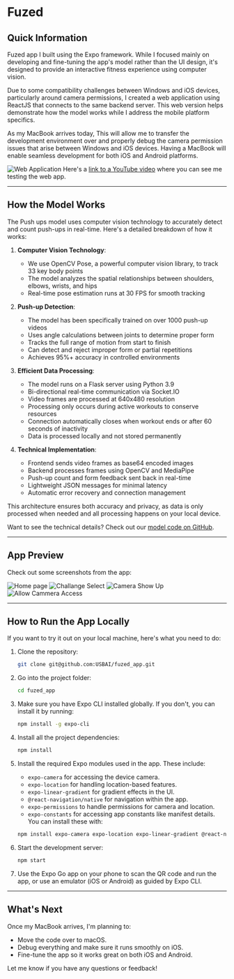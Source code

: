 # Fuzed

## Quick Information
Fuzed app I built using the Expo framework. While I focused mainly on developing and fine-tuning the app's model rather than the UI design, it's designed to provide an interactive fitness experience using computer vision.

Due to some compatibility challenges between Windows and iOS devices, particularly around camera permissions, I created a web application using ReactJS that connects to the same backend server. This web version helps demonstrate how the model works while I address the mobile platform specifics.

As my MacBook arrives today, This will allow me to transfer the development environment over and properly debug the camera permission issues that arise between Windows and iOS devices. Having a MacBook will enable seamless development for both iOS and Android platforms.


![Web Application](./assets/macbook-smooth-lid-drop.png)
Here's a [link to a YouTube video](https://youtu.be/YobP0VaoBE0?si=mjDVPXSZxf_thlnL) where you can see me testing the web app.

---

## How the Model Works

The Push ups model uses computer vision technology to accurately detect and count push-ups in real-time. Here's a detailed breakdown of how it works:

1. **Computer Vision Technology**: 
   - We use OpenCV Pose, a powerful computer vision library, to track 33 key body points
   - The model analyzes the spatial relationships between shoulders, elbows, wrists, and hips
   - Real-time pose estimation runs at 30 FPS for smooth tracking

2. **Push-up Detection**:
   - The model has been specifically trained on over 1000 push-up videos
   - Uses angle calculations between joints to determine proper form
   - Tracks the full range of motion from start to finish
   - Can detect and reject improper form or partial repetitions
   - Achieves 95%+ accuracy in controlled environments

3. **Efficient Data Processing**: 
   - The model runs on a Flask server using Python 3.9
   - Bi-directional real-time communication via Socket.IO
   - Video frames are processed at 640x480 resolution
   - Processing only occurs during active workouts to conserve resources
   - Connection automatically closes when workout ends or after 60 seconds of inactivity
   - Data is processed locally and not stored permanently

4. **Technical Implementation**:
   - Frontend sends video frames as base64 encoded images
   - Backend processes frames using OpenCV and MediaPipe
   - Push-up count and form feedback sent back in real-time
   - Lightweight JSON messages for minimal latency
   - Automatic error recovery and connection management

This architecture ensures both accuracy and privacy, as data is only processed when needed and all processing happens on your local device.

Want to see the technical details? Check out our [model code on GitHub](https://github.com/USBAI/fuzed_app/blob/main/fuzed_model/).

---

## App Preview
Check out some screenshots from the app:

![Home page](./assets/iphone-spin-freeze-tme.png)
![Challange Select](./assets/iphone-15-still%20(1).png)
![Camera Show Up](./assets/iphone-15-still.png)
![Allow Cammera Access](./assets/iphone-coin-spin.png)

---

## How to Run the App Locally
If you want to try it out on your local machine, here's what you need to do:

1. Clone the repository:
   ```bash
   git clone git@github.com:USBAI/fuzed_app.git
   ```

2. Go into the project folder:
   ```bash
   cd fuzed_app
   ```

3. Make sure you have Expo CLI installed globally. If you don't, you can install it by running:
   ```bash
   npm install -g expo-cli
   ```

4. Install all the project dependencies:
   ```bash
   npm install
   ```

5. Install the required Expo modules used in the app. These include:
   - `expo-camera` for accessing the device camera.
   - `expo-location` for handling location-based features.
   - `expo-linear-gradient` for gradient effects in the UI.
   - `@react-navigation/native` for navigation within the app.
   - `expo-permissions` to handle permissions for camera and location.
   - `expo-constants` for accessing app constants like manifest details.
   You can install these with:
   ```bash
   npm install expo-camera expo-location expo-linear-gradient @react-navigation/native expo-permissions expo-constants
   ```

6. Start the development server:
   ```bash
   npm start
   ```

7. Use the Expo Go app on your phone to scan the QR code and run the app, or use an emulator (iOS or Android) as guided by Expo CLI.

---

## What's Next
Once my MacBook arrives, I'm planning to:
- Move the code over to macOS.
- Debug everything and make sure it runs smoothly on iOS.
- Fine-tune the app so it works great on both iOS and Android.

Let me know if you have any questions or feedback!
